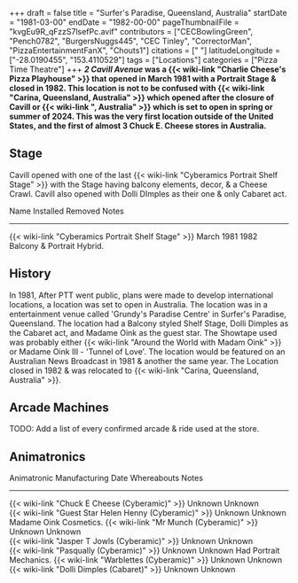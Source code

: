 +++
draft = false
title = "Surfer's Paradise, Queensland, Australia"
startDate = "1981-03-00"
endDate = "1982-00-00"
pageThumbnailFile = "kvgEu9R_qFzzS7lsefPc.avif"
contributors = ["CECBowlingGreen", "Pench0782", "BurgersNuggs445", "CEC Tinley", "CorrectorMan", "PizzaEntertainmentFanX", "Chouts1"]
citations = [" "]
latitudeLongitude = ["-28.0190455", "153.4110529"]
tags = ["Locations"]
categories = ["Pizza Time Theatre"]
+++
***2 Cavill Avenue* was a {{< wiki-link "Charlie Cheese's Pizza Playhouse" >}} that opened in March 1981 with a Portrait Stage & closed in 1982. This location is not to be confused with {{< wiki-link "Carina, Queensland, Australia" >}} which opened after the closure of Cavill or {{< wiki-link ", Australia" >}} which is set to open in spring or summer of 2024.
This was the very first location outside of the United States, and the first of almost 3 Chuck E. Cheese stores in Australia.**

## Stage

Cavill opened with one of the last {{< wiki-link "Cyberamics Portrait Shelf Stage" >}} with the Stage having balcony elements, decor, & a Cheese Crawl. Cavill also opened with Dolli DImples as their one & only Cabaret act.

  Name                                                      Installed    Removed   Notes
  --------------------------------------------------------- ------------ --------- ----------------------------
  {{< wiki-link "Cyberamics Portrait Shelf Stage" >}}   March 1981   1982      Balcony & Portrait Hybrid.

## History

In 1981, After PTT went public, plans were made to develop international locations, a location was set to open in Australia. The location was in a entertainment venue called 'Grundy's Paradise Centre' in Surfer's Paradise, Queensland. The location had a Balcony styled Shelf Stage, Dolli Dimples as the Cabaret act, and Madame Oink as the guest star. The Showtape used was probably either {{< wiki-link "Around the World with Madam Oink" >}} or Madame Oink III - 'Tunnel of Love'. The location would be featured on an Australian News Broadcast in 1981 & another the same year. The Location closed in 1982 & was relocated to {{< wiki-link "Carina, Queensland, Australia" >}}.

## Arcade Machines

TODO: Add a list of every confirmed arcade & ride used at the store.

## Animatronics

  Animatronic                                                  Manufacturing Date   Whereabouts   Notes
  ------------------------------------------------------------ -------------------- ------------- -------------------------
  {{< wiki-link "Chuck E Cheese (Cyberamic)" >}}           Unknown              Unknown       
  {{< wiki-link "Guest Star Helen Henny (Cyberamic)" >}}   Unknown              Unknown       Madame Oink Cosmetics.
  {{< wiki-link "Mr Munch (Cyberamic)" >}}                 Unknown              Unknown       
  {{< wiki-link "Jasper T Jowls (Cyberamic)" >}}           Unknown              Unknown       
  {{< wiki-link "Pasqually (Cyberamic)" >}}                Unknown              Unknown       Had Portrait Mechanics.
  {{< wiki-link "Warblettes (Cyberamic)" >}}               Unknown              Unknown       
  {{< wiki-link "Dolli Dimples (Cabaret)" >}}              Unknown              Unknown       
